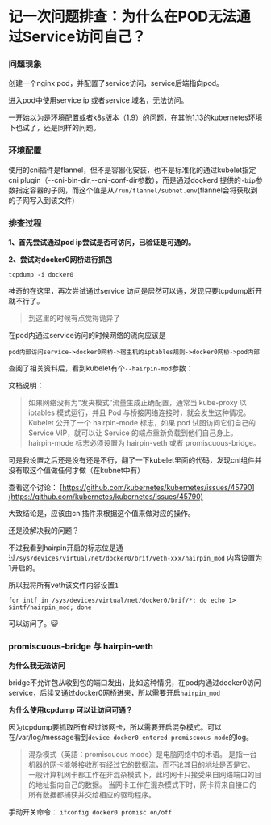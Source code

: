 # 记一次问题排查：为什么在POD无法通过Service访问自己？


### 问题现象

创建一个nginx pod，并配置了service访问，service后端指向pod。

进入pod中使用service ip 或者service 域名，无法访问。

一开始以为是环境配置或者k8s版本（1.9）的问题，在其他1.13的kubernetes环境下也试了，还是同样的问题。

### 环境配置

使用的cni插件是flannel，但不是容器化安装，也不是标准化的通过kubelet指定cni plugin（--cni-bin-dir,--cni-conf-dir参数），而是通过dockerd 提供的`-bip`参数指定容器的子网，而这个值是从`/run/flannel/subnet.env`(flannel会将获取到的子网写入到该文件)


### 排查过程

**1、首先尝试通过pod ip尝试是否可访问，已验证是可通的。**

**2、尝试对docker0网桥进行抓包**

```
tcpdump -i docker0
```

神奇的在这里，再次尝试通过service 访问是居然可以通，发现只要tcpdump断开就不行了。
> 到这里的时候有点觉得诡异了

在pod内通过service访问的时候网络的流向应该是

```
pod内部访问service->docker0网桥->宿主机的iptables规则->docker0网桥->pod内部
```

查阅了相关资料后，看到kubelet有个`--hairpin-mod`参数：

文档说明：
>如果网络没有为“发夹模式”流量生成正确配置，通常当 kube-proxy 以 iptables 模式运行，并且 Pod 与桥接网络连接时，就会发生这种情况。Kubelet 公开了一个 hairpin-mode 标志，如果 pod 试图访问它们自己的 Service VIP，就可以让 Service 的端点重新负载到他们自己身上。hairpin-mode 标志必须设置为 hairpin-veth 或者 promiscuous-bridge。



可是我设置之后还是没有还是不行，翻了一下kubelet里面的代码，发现cni组件并没有取这个值做任何才做（在kubnet中有）

查看这个讨论：
[https://github.com/kubernetes/kubernetes/issues/45790](https://github.com/kubernetes/kubernetes/issues/45790)

大致结论是，应该由cni插件来根据这个值来做对应的操作。

还是没解决我的问题？ 

不过我看到hairpin开启的标志位是通过`/sys/devices/virtual/net/docker0/brif/veth-xxx/hairpin_mod` 内容设置为1开启的。

所以我将所有veth该文件内容设置`1`
```
for intf in /sys/devices/virtual/net/docker0/brif/*; do echo 1> $intf/hairpin_mod; done
```

可以访问了。😺


### promiscuous-bridge 与 hairpin-veth

**为什么我无法访问**

bridge不允许包从收到包的端口发出，比如这种情况，在pod内通过docker0访问service，后续又通过docker0网桥进来，所以需要开启`hairpin_mod`

**为什么使用tcpdump 可以让访问可通？**

因为tcpdump要抓取所有经过该网卡，所以需要开启混杂模式。可以在/var/log/message看到`device docker0 entered promiscuous mode`的log。

>混杂模式（英語：promiscuous mode）是电脑网络中的术语。 是指一台机器的网卡能够接收所有经过它的数据流，而不论其目的地址是否是它。 一般计算机网卡都工作在非混杂模式下，此时网卡只接受来自网络端口的目的地址指向自己的数据。 当网卡工作在混杂模式下时，网卡将来自接口的所有数据都捕获并交给相应的驱动程序。

手动开关命令：
`ifconfig docker0 promisc on/off`




